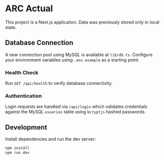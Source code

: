 # ARC Actual

This project is a Next.js application. Data was previously stored only in local state.

## Database Connection

A new connection pool using MySQL is available at `lib/db.ts`. Configure your environment variables using `.env.example` as a starting point.

### Health Check

Run `GET /api/health` to verify database connectivity.

### Authentication

Login requests are handled via `/api/login` which validates credentials against
the MySQL `usuarios` table using `bcryptjs` hashed passwords.

## Development

Install dependencies and run the dev server:

```bash
npm install
npm run dev
```
